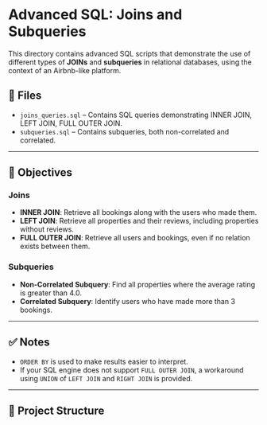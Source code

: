 # Advanced SQL: Joins and Subqueries

This directory contains advanced SQL scripts that demonstrate the use of different types of **JOINs** and **subqueries** in relational databases, using the context of an Airbnb-like platform.

## 📄 Files

- `joins_queries.sql` – Contains SQL queries demonstrating INNER JOIN, LEFT JOIN, FULL OUTER JOIN.
- `subqueries.sql` – Contains subqueries, both non-correlated and correlated.

---

## 🧠 Objectives

### Joins
- **INNER JOIN**: Retrieve all bookings along with the users who made them.
- **LEFT JOIN**: Retrieve all properties and their reviews, including properties without reviews.
- **FULL OUTER JOIN**: Retrieve all users and bookings, even if no relation exists between them.

### Subqueries
- **Non-Correlated Subquery**: Find all properties where the average rating is greater than 4.0.
- **Correlated Subquery**: Identify users who have made more than 3 bookings.

---

## ✅ Notes

- `ORDER BY` is used to make results easier to interpret.
- If your SQL engine does not support `FULL OUTER JOIN`, a workaround using `UNION` of `LEFT JOIN` and `RIGHT JOIN` is provided.

---

## 📂 Project Structure

